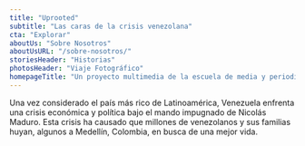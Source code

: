 ```yaml
---
title: "Uprooted"
subtitle: "Las caras de la crisis venezolana"
cta: "Explorar"
aboutUs: "Sobre Nosotros"
aboutUsURL: "/sobre-nosotros/"
storiesHeader: "Historias"
photosHeader: "Viaje Fotográfico"
homepageTitle: "Un proyecto multimedia de la escuela de media y periodismo de UNC (Universidad de Carolina del Norte), enfocado en las familias venezolanas y su adaptación a vivir en Medellín, Colombia."
---
```


Una vez considerado el país más rico de Latinoamérica, Venezuela enfrenta una crisis económica y política bajo el mando impugnado de Nicolás Maduro. Esta crisis ha causado que millones de venezolanos y sus familias huyan, algunos a Medellín, Colombia, en busca de una mejor vida.